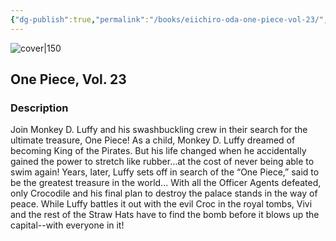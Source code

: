 ```yaml
---
{"dg-publish":true,"permalink":"/books/eiichiro-oda-one-piece-vol-23/","title":"\"One Piece, Vol. 23\"","tags":["manga","Fantasy","pirate"]}
---
```




![cover|150](http://books.google.com/books/content?id=mcVHngEACAAJ&printsec=frontcover&img=1&zoom=1&source=gbs_api)

## One Piece, Vol. 23

### Description

Join Monkey D. Luffy and his swashbuckling crew in their search for the ultimate treasure, One Piece! As a child, Monkey D. Luffy dreamed of becoming King of the Pirates. But his life changed when he accidentally gained the power to stretch like rubber…at the cost of never being able to swim again! Years, later, Luffy sets off in search of the “One Piece,” said to be the greatest treasure in the world... With all the Officer Agents defeated, only Crocodile and his final plan to destroy the palace stands in the way of peace. While Luffy battles it out with the evil Croc in the royal tombs, Vivi and the rest of the Straw Hats have to find the bomb before it blows up the capital--with everyone in it!
```